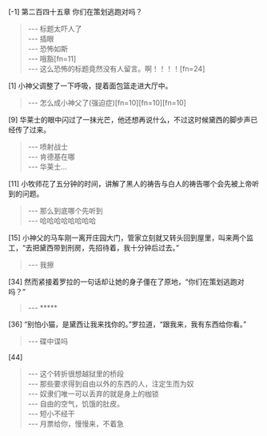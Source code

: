 
[-1] 第二百四十五章 你们在策划逃跑对吗？
>--- 标题太吓人了<br>
>--- 插眼<br>
>--- 恐怖如斯<br>
>--- 哦豁[fn=11]<br>
>--- 这么恐怖的标题竟然没有人留言。啊！！！！[fn=24]<br>

[1] 小神父调整了一下呼吸，提着面包篮走进大厅中。
>--- 怎么成小神父了(强迫症)[fn=10][fn=10][fn=10]<br>

[9] 华莱士的眼中闪过了一抹光芒，他还想再说什么，不过这时候黛西的脚步声已经传了过来。
>--- 喷射战士<br>
>--- 肯德基在哪<br>
>--- 华莱士...<br>

[11] 小牧师花了五分钟的时间，讲解了黑人的祷告与白人的祷告哪个会先被上帝听到的问题。
>--- 那么到底哪个先听到<br>
>--- 哈哈哈哈哈哈哈哈<br>

[15] 小神父的马车刚一离开庄园大门，管家立刻就又转头回到屋里，叫来两个监工，“去把黛西带到刑房，先招待着，我十分钟后过去。”
>--- 我擦<br>

[34] 然而紧接着罗拉的一句话却让她的身子僵在了原地，“你们在策划逃跑对吗？”
>--- *****<br>

[36] “别怕小猫，是黛西让我来找你的。”罗拉道，“跟我来，我有东西给你看。”
>--- 碟中谍吗<br>

[44] 
>--- 这个转折很想越狱里的桥段<br>
>--- 那些要求得到自由以外的东西的人，注定生而为奴<br>
>--- 奴隶们唯一可以丢弃的就是身上的枷锁<br>
>--- 自由的空气，饥饿的肚皮。<br>
>--- 短小不经干<br>
>--- 月票给你，慢慢来，不着急<br>
